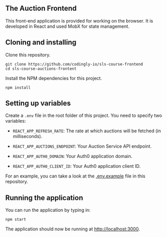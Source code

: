## The Auction Frontend

This front-end application is provided for working on the browser. It is developed in React and used MobX for state management.

## Cloning and installing

Clone this repository.

```
git clone https://github.com/codingly-io/sls-course-frontend
cd sls-course-auctions-frontent
```

Install the NPM dependencies for this project.

```
npm install
```

## Setting up variables

Create a `.env` file in the root folder of this project. You need to specify two variables:

- `REACT_APP_REFRESH_RATE`: The rate at which auctions will be fetched (in milliseconds).

- `REACT_APP_AUCTIONS_ENDPOINT`: Your Auction Service API endpoint.

- `REACT_APP_AUTH0_DOMAIN`: Your Auth0 application domain.

- `REACT_APP_AUTH0_CLIENT_ID`: Your Auth0 application client ID.

For an example, you can take a look at the [.env.example](.env.example) file in this repository.

## Running the application

You can run the application by typing in:

```
npm start
```

The application should now be running at [http://localhost:3000](http://localhost:3000).
